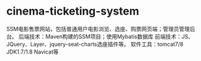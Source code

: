 # cinema-ticketing-system
SSM电影售票网站，包括普通用户电影浏览、选座、购票网页端；管理员管理后台。
后端技术：Maven构建的SSM项目；使用Mybatis数据库
前端技术：JS、JQuery、Layer、jquery-seat-charts选座插件等。
软件工具：tomcat7/8  JDK1.7/1.8  Navicat等
